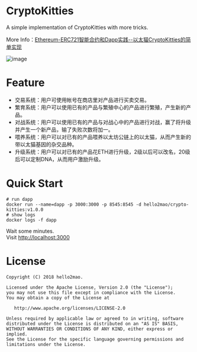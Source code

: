 CryptoKitties
=========================

A simple implementation of CryptoKitties with more tricks.

More Info：[Ethereum-ERC721智能合约和Dapp实践--以太猫CryptoKitties的简单实现](https://hello2mao.github.io/2018/07/27/ethereum-erc721-demo/)

![image](/img/1.png)

# Feature

 * 交易系统：用户可使用帐号在商店里对产品进行买卖交易。
 * 繁育系统：用户可以使用已有的产品与繁殖中心的产品进行繁殖，产生新的产品。
 * 对战系统：用户可以使用已有的产品与对战心中的产品进行对战，赢了将升级并产生一个新产品，输了失败次数将加一。
 * 喂养系统：用户可以对已有的产品喂养以太坊公链上的以太猫，从而产生新的带以太猫基因的杂交品种。
 * 升级系统：用户可以对已有的产品花ETH进行升级，2级以后可以改名，20级后可以定制DNA，从而用户激励升级。

# Quick Start

```shell
# run dapp
docker run --name=dapp -p 3000:3000 -p 8545:8545 -d hello2mao/crypto-kitties:v1.0.0
# show logs
docker logs -f dapp
```

Wait some minutes.  
Visit [http://localhost:3000](http://localhost:3000)

# License


    Copyright (C) 2018 hello2mao.

    Licensed under the Apache License, Version 2.0 (the "License");
    you may not use this file except in compliance with the License.
    You may obtain a copy of the License at

       http://www.apache.org/licenses/LICENSE-2.0

    Unless required by applicable law or agreed to in writing, software
    distributed under the License is distributed on an "AS IS" BASIS,
    WITHOUT WARRANTIES OR CONDITIONS OF ANY KIND, either express or implied.
    See the License for the specific language governing permissions and
    limitations under the License.
